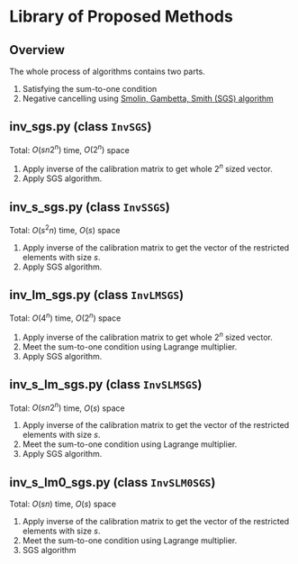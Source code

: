 # Library of Proposed Methods

## Overview

The whole process of algorithms contains two parts.
1. Satisfying the sum-to-one condition
2. Negative cancelling using [Smolin, Gambetta, Smith (SGS) algorithm](https://journals.aps.org/prl/abstract/10.1103/PhysRevLett.108.070502)

## inv_sgs.py (class `InvSGS`)

Total: $O(sn2^n)$ time, $O(2^n)$ space

1. Apply inverse of the calibration matrix to get whole $2^n$ sized vector.
2. Apply SGS algorithm.

## inv_s_sgs.py (class `InvSSGS`)

Total: $O(s^2n)$ time, $O(s)$ space

1. Apply inverse of the calibration matrix to get the vector of the restricted elements with size $s$.
2. Apply SGS algorithm.

## inv_lm_sgs.py (class `InvLMSGS`)

Total: $O(4^n)$ time, $O(2^n)$ space

1. Apply inverse of the calibration matrix to get whole $2^n$ sized vector.
2. Meet the sum-to-one condition using Lagrange multiplier.
3. Apply SGS algorithm.

## inv_s_lm_sgs.py (class `InvSLMSGS`)

Total: $O(sn2^n)$ time, $O(s)$ space

1. Apply inverse of the calibration matrix to get the vector of the restricted elements with size $s$.
2. Meet the sum-to-one condition using Lagrange multiplier.
3. Apply SGS algorithm.

## inv_s_lm0_sgs.py (class `InvSLM0SGS`)

Total: $O(sn)$ time, $O(s)$ space

1. Apply inverse of the calibration matrix to get the vector of the restricted elements with size $s$.
2. Meet the sum-to-one condition using Lagrange multiplier.
3. SGS algorithm